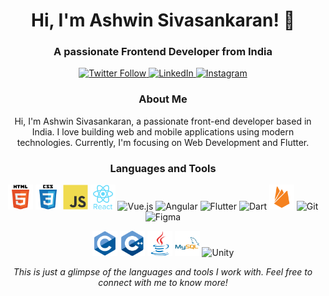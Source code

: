 <h1 align="center">Hi, I'm Ashwin Sivasankaran! 👋</h1>
<h3 align="center">A passionate Frontend Developer from India</h3>

<p align="center">
  <a href="https://twitter.com/ashwisk" target="_blank">
    <img src="https://img.shields.io/twitter/follow/ashwisk?logo=twitter&style=for-the-badge" alt="Twitter Follow" />
  </a>
  <a href="https://linkedin.com/in/ashwin-sivasankaran" target="_blank">
    <img src="https://img.shields.io/badge/LinkedIn-ashwin--sivasankaran-blue?logo=linkedin&style=for-the-badge" alt="LinkedIn" />
  </a>
  <a href="https://instagram.com/ashwinssk" target="_blank">
    <img src="https://img.shields.io/badge/Instagram-ashwinssk-red?logo=instagram&style=for-the-badge" alt="Instagram" />
  </a>
</p>

<h3 align="center">About Me</h3>

<p align="center">
  Hi, I'm Ashwin Sivasankaran, a passionate front-end developer based in India. I love building web and mobile applications using modern technologies. Currently, I'm focusing on Web Development and Flutter.
</p>

<h3 align="center">Languages and Tools</h3>

<p align="center">
  <img src="https://raw.githubusercontent.com/devicons/devicon/master/icons/html5/html5-original-wordmark.svg" alt="HTML5" width="40" height="40"/>
  <img src="https://raw.githubusercontent.com/devicons/devicon/master/icons/css3/css3-original-wordmark.svg" alt="CSS3" width="40" height="40"/>
  <img src="https://raw.githubusercontent.com/devicons/devicon/master/icons/javascript/javascript-original.svg" alt="JavaScript" width="40" height="40"/>
  <img src="https://raw.githubusercontent.com/devicons/devicon/master/icons/react/react-original-wordmark.svg" alt="React" width="40" height="40"/>
  <img src="https://www.vectorlogo.zone/logos/vuejs/vuejs-icon.svg" alt="Vue.js" width="40" height="40"/>
  <img src="https://www.vectorlogo.zone/logos/angular/angular-icon.svg" alt="Angular" width="40" height="40"/>
  <img src="https://www.vectorlogo.zone/logos/flutterio/flutterio-icon.svg" alt="Flutter" width="40" height="40"/>
  <img src="https://www.vectorlogo.zone/logos/dartlang/dartlang-icon.svg" alt="Dart" width="40" height="40"/>
  <img src="https://raw.githubusercontent.com/devicons/devicon/master/icons/firebase/firebase-plain.svg" alt="Firebase" width="40" height="40"/>
  <img src="https://www.vectorlogo.zone/logos/git-scm/git-scm-icon.svg" alt="Git" width="40" height="40"/>
  <img src="https://www.vectorlogo.zone/logos/figma/figma-icon.svg" alt="Figma" width="40" height="40"/>
</p>

<p align="center">
  <img src="https://raw.githubusercontent.com/devicons/devicon/master/icons/c/c-original.svg" alt="C" width="40" height="40"/>
  <img src="https://raw.githubusercontent.com/devicons/devicon/master/icons/cplusplus/cplusplus-original.svg" alt="C++" width="40" height="40"/>
  <img src="https://raw.githubusercontent.com/devicons/devicon/master/icons/java/java-original.svg" alt="Java" width="40" height="40"/>
  <img src="https://raw.githubusercontent.com/devicons/devicon/master/icons/mysql/mysql-original-wordmark.svg" alt="MySQL" width="40" height="40"/>
  <img src="https://www.vectorlogo.zone/logos/unity3d/unity3d-icon.svg" alt="Unity" width="40" height="40"/>
</p>

<p align="center">
  <em>This is just a glimpse of the languages and tools I work with. Feel free to connect with me to know more!</em>
</p>
